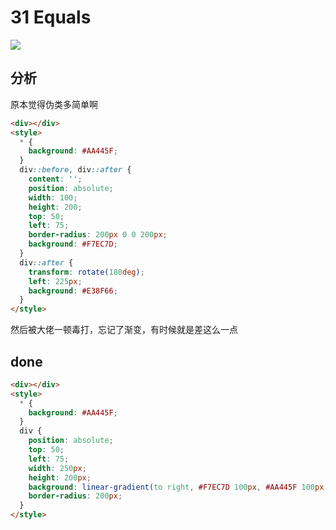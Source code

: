 # 31 Equals

![](https://raw.githubusercontent.com/sari3l/css_battle/main/media/16771564463385/16771564626441.jpg)

## 分析

原本觉得伪类多简单啊

```html
<div></div>
<style>
  * {
    background: #AA445F;
  }
  div::before, div::after {
    content: '';
    position: absolute;
    width: 100;
    height: 200;
    top: 50;
    left: 75;
    border-radius: 200px 0 0 200px;
    background: #F7EC7D;
  }
  div::after {
    transform: rotate(180deg);
    left: 225px;
    background: #E38F66;
  }
</style>
```

然后被大佬一顿毒打，忘记了渐变，有时候就是差这么一点

## done

```html
<div></div>
<style>
  * {
    background: #AA445F;
  }
  div {
    position: absolute;
    top: 50;
    left: 75;
    width: 250px;
    height: 200px;
    background: linear-gradient(to right, #F7EC7D 100px, #AA445F 100px, 150px, #E38F66 120px);
    border-radius: 200px;
  }
</style>
```
